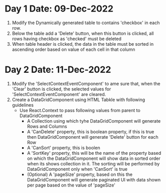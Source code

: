 # Day 1 Date: 09-Dec-2022
1. Modify the Dynamically generated table to contains 'checkbox' in each row.
2. Below the table add a 'Delete' button, when this button is clicked, all rows having checkbox as 'checked' must be deleted
3. When table header is clicked, the data in the table must be sorted in ascending order based on value of each cell in that column

# Day 2 Date: 11-Dec-2022

1. Modify the 'SelectContextEventComponent' to ame sure that, when the 'Clear' button is clicked, the selected values for 'SelectContextEventComponent' are cleared.
2. Create a DataGridComponent using HTML Tabkle with following guidelines
    - Use React.Context to pass following values from parent to DataGridComponent
        - A Collection using which tyhe DataGridComponent will generate Rows and Columns   
        - A 'CanDelete' property, this is boolean property, if this is true then DataGridComponent will generate 'Delete' button for each Row
        - A 'CanSort' property, this is boolen
        - A 'SortKey' property, this will be the name of the property based on which the DataGridComponent will show data in sorted order when its shows collection in it. The sorting will be performed by DataGridComponent only when 'CanSort' is true
        - (Optional) A 'pageSize' property, based on this the DataGridComponent will generate paginated UI  with data shown per page based on the value of 'pageSize'
